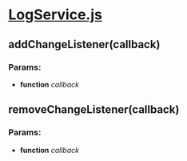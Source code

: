 

<!-- Start services/LogService.js -->

# [LogService.js](LogService.js)

## addChangeListener(callback)

### Params:

* **function** *callback* 

## removeChangeListener(callback)

### Params:

* **function** *callback* 

<!-- End services/LogService.js -->

